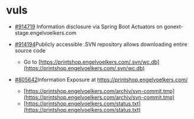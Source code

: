 # vuls

* [\#914719](https://hackerone.com/reports/914719) Information disclosure via Spring Boot Actuators on gonext-stage.engelvoelkers.com



* [\#914194](https://hackerone.com/reports/914194)Publicly accessible .SVN repository allows downloading entire source code
  * Go to [https://printshop.engelvoelkers.com/.svn/wc.db](https://printshop.engelvoelkers.com/.svn/wc.db)



* [\#805642](https://hackerone.com/reports/805642)Information Exposure at https://printshop.engelvoelkers.com/
  * [https://printshop.engelvoelkers.com/archiv/svn-commit.tmp](https://printshop.engelvoelkers.com/archiv/svn-commit.tmp)
  * [https://printshop.engelvoelkers.com/status.txt](https://printshop.engelvoelkers.com/status.txt)


